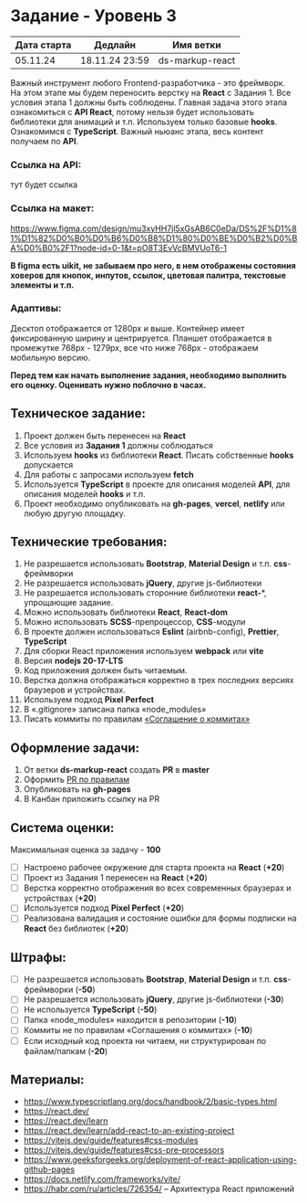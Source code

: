 # Задание - Уровень 3

| Дата старта | Дедлайн        | Имя ветки       |
|-------------|----------------|-----------------|
| 05.11.24    | 18.11.24 23:59 | ds-markup-react |

Важный инструмент любого Frontend-разработчика - это фреймворк. На этом этапе мы будем переносить верстку на **React** с Задания 1. 
Все условия этапа 1 должны быть соблюдены. 
Главная задача этого этапа ознакомиться с **API React**, потому нельзя будет использовать библиотеки для анимаций и т.п. 
Используем только базовые **hooks**. Ознакомимся с **TypeScript**.
Важный ньюанс этапа, весь контент получаем по **API**.

### Ссылка на **API**: 
тут будет ссылка
### Ссылка на **макет**: 
https://www.figma.com/design/mu3xyHH7jl5xGsAB6C0eDa/DS%2F%D1%81%D1%82%D0%B0%D0%B6%D0%B8%D1%80%D0%BE%D0%B2%D0%BA%D0%B0%2F1?node-id=0-1&t=pO8T3EvVcBMVUoT6-1

**В figma есть uikit, не забываем про него, в нем отображены состояния ховеров для кнопок, инпутов, ссылок, цветовая палитра, текстовые элементы и т.п.**

### Адаптивы:
Десктоп отображается от 1280px и выше. Контейнер имеет фиксированную ширину и центрируется. Планшет отображается в промежутке 768px - 1279px, все что ниже 768px - отображаем мобильную версию.

**Перед тем как начать выполнение задания, необходимо выполнить его оценку. Оценивать нужно поблочно в часах.**

## Техническое задание:
1. Проект должен быть перенесен на **React**
2. Все условия из **Задания 1** должны соблюдаться
3. Используем **hooks** из библиотеки **React**. Писать собственные **hooks** допускается
4. Для работы с запросами используем **fetch**
5. Используется **TypeScript** в проекте для описания моделей **API**, для описания моделей **hooks** и т.п.
6. Проект необходимо опубликовать на **gh-pages**, **vercel**, **netlify** или любую другую площадку.

##  Технические требования:
1.	Не разрешается использовать **Bootstrap**, **Material Design** и т.п. **сss**-фреймворки
2.	Не разрешается использовать **jQuery**, другие js-библиотеки
3.	Не разрешается использовать сторонние библиотеки **react-***, упрощающие задание.
4.	Можно использовать библиотеки **React**, **React-dom**
5.	Можно использовать **SCSS**-препроцессор, **CSS**-модули
6.	В проекте должен использоваться **Eslint** (airbnb-config), **Prettier**, **TypeScript**
7.	Для сборки React приложения используем **webpack** или **vite**
8.	Версия **nodejs 20-17-LTS**
9.	Код приложения должен быть читаемым.
10.	Верстка должна отображаться корректно в трех последних версиях браузеров и устройствах.
11.	Используем подход **Pixel Perfect**
12.	В «.gitignore» записана папка «node_modules»
13.	Писать коммиты по правилам [«Соглашение о коммитах»](https://www.conventionalcommits.org/en/v1.0.0/)

## Оформление задачи:
1. От ветки **ds-markup-react** создать **PR** в **master**
2. Оформить [PR по правилам](https://github.com/digitalSector47/traineeship-tasks/blob/master/pull-request-rules.md)
3. Опубликовать на **gh-pages**
4. В Канбан приложить ссылку на PR

## Система оценки:
Максимальная оценка за задачу - **100**
- [ ] Настроено рабочее окружение для старта проекта на **React** (**+20**)
- [ ] Проект из Задания 1 перенесен на **React** (**+20**)
- [ ] Верстка корректно отображения во всех современных браузерах и устройствах (**+20**)
- [ ] Используется подход **Pixel Perfect** (**+20**)
- [ ] Реализована валидация и состояние ошибки для формы подписки на **React** без библиотек (**+20**)

## Штрафы:
- [ ] Не разрешается использовать **Bootstrap**, **Material Design** и т.п. **сss**-фреймворки (**-50**)
- [ ] Не разрешается использовать **jQuery**, другие js-библиотеки (**-30**)
- [ ] Не используется **TypeScript** (**-50**)
- [ ] Папка «node_modules» находится в репозитории (**-10**)
- [ ] Коммиты не по правилам «Соглашения о коммитах» (**-10**)
- [ ] Если исходный код проекта ни читаем, ни структурирован по файлам/папкам (**-20**)

## Материалы:
* https://www.typescriptlang.org/docs/handbook/2/basic-types.html
* https://react.dev/
* https://react.dev/learn
* https://react.dev/learn/add-react-to-an-existing-project
* https://vitejs.dev/guide/features#css-modules
* https://vitejs.dev/guide/features#css-pre-processors
* https://www.geeksforgeeks.org/deployment-of-react-application-using-github-pages
* https://docs.netlify.com/frameworks/vite/
* https://habr.com/ru/articles/726354/ – Архитектура React приложений

